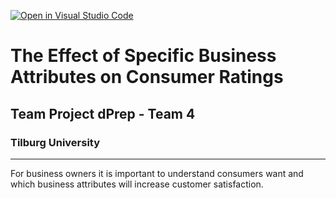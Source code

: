 [![Open in Visual Studio Code](https://classroom.github.com/assets/open-in-vscode-2e0aaae1b6195c2367325f4f02e2d04e9abb55f0b24a779b69b11b9e10269abc.svg)](https://classroom.github.com/online_ide?assignment_repo_id=15730493&assignment_repo_type=AssignmentRepo)

# The Effect of Specific Business Attributes on Consumer Ratings
## Team Project dPrep - Team 4
### Tilburg University
-----------------------------------------
For business owners it is important to understand consumers want and which business attributes will increase customer satisfaction.